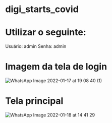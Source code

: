 # digi_starts_covid

# Utilizar o seguinte:
Usuário: admin
Senha: admin

# Imagem da tela de login

![WhatsApp Image 2022-01-17 at 19 08 40 (1)](https://user-images.githubusercontent.com/32388157/149843878-ecf00345-379e-4983-93d4-85659382c1c4.jpeg)


# Tela principal


![WhatsApp Image 2022-01-18 at 14 41 29](https://user-images.githubusercontent.com/32388157/149990530-fe12c812-415a-47ed-8513-45ef3f48b3b6.jpeg)
